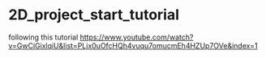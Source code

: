 # 2D_project_start_tutorial
 following this tutorial https://www.youtube.com/watch?v=GwCiGixlqiU&list=PLjx0uOfcHQh4vuqu7omucmEh4HZUp7OVe&index=1
